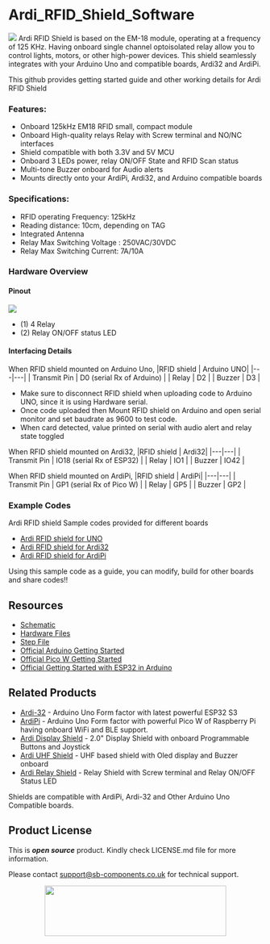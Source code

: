 # Ardi_RFID_Shield_Software
<img src="https://cdn.shopify.com/s/files/1/1217/2104/files/ArdiRFIDShield.jpg?v=1683884138">
Ardi RFID Shield is based on the EM-18 module, operating at a frequency of 125 KHz. Having onboard single channel optoisolated relay allow you to control lights, motors, or other high-power devices. This shield seamlessly integrates with your Arduino Uno and compatible boards, Ardi32 and ArdiPi. 

This github provides getting started guide and other working details for Ardi RFID Shield 

### Features:
- Onboard 125kHz EM18 RFID small, compact module
- Onboard High-quality relays Relay with Screw terminal and NO/NC interfaces
- Shield compatible with both 3.3V and 5V MCU
- Onboard 3 LEDs power, relay ON/OFF State and RFID Scan status
- Multi-tone Buzzer onboard for Audio alerts
- Mounts directly onto your ArdiPi, Ardi32, and Arduino compatible boards

### Specifications:
- RFID operating Frequency: 125kHz
- Reading distance: 10cm, depending on TAG
- Integrated Antenna
- Relay Max Switching Voltage : 250VAC/30VDC
- Relay Max Switching Current: 7A/10A
  
### Hardware Overview
#### Pinout
<img src="https://cdn.shopify.com/s/files/1/1217/2104/files/ArdiRFIDshieldpinout.jpg?v=1688468860">

- (1) 4 Relay
- (2) Relay ON/OFF status LED

#### Interfacing Details
When RFID shield mounted on Arduino Uno, 
|RFID shield | Arduino UNO| 
|---|---|
| Transmit Pin | D0 (serial Rx of Arduino) | 
| Relay  | D2 | 
| Buzzer | D3 | 

 * Make sure to disconnect RFID shield when uploading code to Arduino UNO, since it is using Hardware serial. 
 * Once code uploaded then Mount RFID shield on Arduino and open serial monitor and set baudrate as 9600 to test code.
 * When card detected, value printed on serial with audio alert and relay state toggled

When RFID shield mounted on Ardi32, 
|RFID shield | Ardi32| 
|---|---|
| Transmit Pin | IO18 (serial Rx of ESP32) | 
| Relay  | IO1 | 
| Buzzer | IO42 | 

When RFID shield mounted on ArdiPi, 
|RFID shield | ArdiPi| 
|---|---|
| Transmit Pin | GP1 (serial Rx of Pico W) | 
| Relay  | GP5 | 
| Buzzer | GP2 | 

### Example Codes
 Ardi RFID shield Sample codes provided for different boards
 - [Ardi RFID shield for UNO](https://github.com/sbcshop/Ardi_RFID_Shield_Software/tree/main/examples/ArduinoUno_RFID_shield_interfacing) 
 - [Ardi RFID shield for Ardi32](https://github.com/sbcshop/Ardi_RFID_Shield_Software/tree/main/examples/Ardi32_RFID_shield_interfacing) 
 - [Ardi RFID shield for ArdiPi](https://github.com/sbcshop/Ardi_RFID_Shield_Software/tree/main/examples/ArdiPi_RFID_shield_interfacing)
 
 Using this sample code as a guide, you can modify, build for other boards and share codes!!  
   
## Resources
  * [Schematic](https://github.com/sbcshop/Ardi_RFID_Shield_Hardware/blob/main/Design%20Data/SCH%204CH%20Relay%20Shield.pdf)
  * [Hardware Files](https://github.com/sbcshop/Ardi_RFID_Shield_Hardware/tree/main)
  * [Step File](https://github.com/sbcshop/Ardi_RFID_Shield_Hardware/blob/main/Mechanical%20Data/STEP%204CH%20Relay%20Shield.step)
  * [Official Arduino Getting Started](https://docs.arduino.cc/learn/starting-guide/getting-started-arduino)
  * [Official Pico W Getting Started](https://projects.raspberrypi.org/en/projects/get-started-pico-w)
  * [Official Getting Started with ESP32 in Arduino](https://docs.espressif.com/projects/arduino-esp32/en/latest/)

## Related Products
   * [Ardi-32](https://shop.sb-components.co.uk/products/ardi32-uno-r3-alternative-board-based-on-esp32-s3-wroom?_pos=6&_sid=90d9cefb0&_ss=r) - Arduino Uno Form factor with latest powerful ESP32 S3
   * [ArdiPi](https://shop.sb-components.co.uk/products/ardipi-uno-r3-alternative-board-based-on-pico-w?_pos=5&_sid=5704675c2&_ss=r) - Arduino Uno Form factor with powerful Pico W of Raspberry Pi having onboard WiFi and BLE support.
   * [Ardi Display Shield](https://shop.sb-components.co.uk/products/ardi-display-shield-for-arduino-uno?_pos=5&_sid=961a5887c&_ss=r) - 2.0" Display Shield with onboard Programmable Buttons and Joystick
   * [Ardi UHF Shield](https://shop.sb-components.co.uk/products/ardi-uhf-shield-for-arduino-uno?variant=40791294836819) - UHF based shield with Oled display and Buzzer onboard
   * [Ardi Relay Shield](https://shop.sb-components.co.uk/products/ardi-relay-shield-for-arduino-uno?_pos=4&_sid=961a5887c&_ss=r) - Relay Shield with Screw terminal and Relay ON/OFF Status LED
   
   Shields are compatible with ArdiPi, Ardi-32 and Other Arduino Uno Compatible boards.

## Product License

This is ***open source*** product. Kindly check LICENSE.md file for more information.

Please contact support@sb-components.co.uk for technical support.
<p align="center">
  <img width="360" height="100" src="https://cdn.shopify.com/s/files/1/1217/2104/files/Logo_sb_component_3.png?v=1666086771&width=300">
</p>
